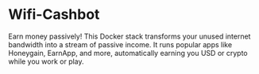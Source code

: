 # Wifi-Cashbot
 Earn money passively! This Docker stack transforms your unused internet bandwidth into a stream of passive income. It runs popular apps like Honeygain, EarnApp, and more, automatically earning you USD or crypto while you work or play.
